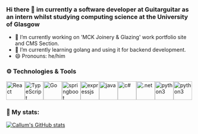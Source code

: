 ### Hi there 👋 im currently a software developer at Guitarguitar as an intern whilst studying computing science at the University of Glasgow

- 🔭 I’m currently working on 'MCK Joinery & Glazing' work portfolio site and CMS Section.
- 🌱 I’m currently learning golang and using it for backend development.
- 😄 Pronouns: he/him


### ⚙️ Technologies & Tools
<div style="display:flex; alignItems:center; textAlign:center; justifyContent:center; width:80%;marginLeft:10%">
<img src="https://upload.wikimedia.org/wikipedia/commons/thumb/a/a7/React-icon.svg/2300px-React-icon.svg.png" alt="React" height="50"/>
<img src="https://upload.wikimedia.org/wikipedia/commons/thumb/4/4c/Typescript_logo_2020.svg/640px-Typescript_logo_2020.svg.png" alt="TypeScript" height="50"/>
  <img src="https://upload.wikimedia.org/wikipedia/commons/thumb/0/05/Go_Logo_Blue.svg/429px-Go_Logo_Blue.svg.png" alt="Go" width="50"/>
  
  <img src="https://logos-download.com/wp-content/uploads/2021/01/Spring_Logo.svg" alt="springboot" height="50"/>
  <img src="https://upload.wikimedia.org/wikipedia/commons/6/64/Expressjs.png" alt="expressjs" width="50"/>
  <img src="https://brandslogos.com/wp-content/uploads/thumbs/java-logo-vector-1.svg" alt="java" height="50"/>
  <img src="https://pluralsight.imgix.net/paths/path-icons/csharp-e7b8fcd4ce.png" alt="c#" height="50"/>
  <img src="https://www.pulumi.com/logos/tech/dotnet.png" alt=".net" height="50"/>
  <img src="https://upload.wikimedia.org/wikipedia/commons/thumb/c/c3/Python-logo-notext.svg/1200px-Python-logo-notext.svg.png" alt="python3" height="50"/>
  <img src="https://cdn.worldvectorlogo.com/logos/django.svg" alt="python3" height="50"/>
  
  
  
  
</div>



### 🧬 My stats:
[![Callum's GitHub stats](https://github-readme-stats.vercel.app/api?username=callummclu&theme=tokyonight&show_icons=true)]()
